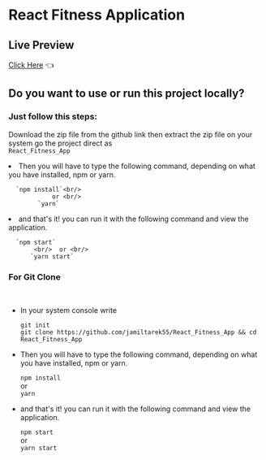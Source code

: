 # React Fitness Application


## Live Preview

  [Click Here](https://spectacular-narwhal-632f1a.netlify.app/) 👈
  


## Do you want to use or run this project locally?

  ### Just follow this steps:
  Download the zip file from the github link
  then extract the zip file on your system 
  go the project direct as <br/>  `React_Fitness_App`

  <li>Then you will have to type the following command, depending on what you have installed, npm or yarn.</li>
  
      `npm install`<br/>
                or <br/>
            `yarn`
      
  <li>and that's it! you can run it with the following command and view the application.</li>

      `npm start`
           <br/>  or <br/>
          `yarn start`
  
 ### For Git Clone
 <br/> 

<ul>
  <li>In your system console write </li>
  
  `git init`<br/>
  `git clone https://github.com/jamiltarek55/React_Fitness_App && cd React_Fitness_App`

  <li>Then you will have to type the following command, depending on what you have installed, npm or yarn.</li>
  
  `npm install`<br/>
       or <br/>
  `yarn`
  <li>and that's it! you can run it with the following command and view the application.</li>
  
  `npm start`
      <br/> or <br/>
  `yarn start`
  
</ul>

